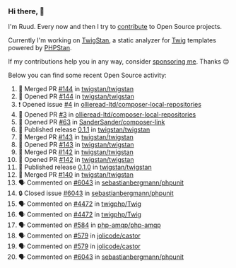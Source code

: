 ### Hi there, 👋

I'm Ruud. Every now and then I try to [contribute](https://github.com/pulls?q=+is%3Apr+author%3Aruudk+archived%3Afalse+is%3Apublic+) to Open Source projects.

Currently I'm working on [TwigStan](https://github.com/twigstan), a static analyzer for [Twig](https://twig.symfony.com/) templates powered by [PHPStan](https://phpstan.org/).

If my contributions help you in any way, consider [sponsoring me](https://github.com/sponsors/ruudk). Thanks 😊

Below you can find some recent Open Source activity:

<!--START_SECTION:activity-->
1. 🎉 Merged PR [#144](https://github.com/twigstan/twigstan/pull/144) in [twigstan/twigstan](https://github.com/twigstan/twigstan)
2. 💪 Opened PR [#144](https://github.com/twigstan/twigstan/pull/144) in [twigstan/twigstan](https://github.com/twigstan/twigstan)
3. ❗ Opened issue [#4](https://github.com/ollieread-ltd/composer-local-repositories/issues/4) in [ollieread-ltd/composer-local-repositories](https://github.com/ollieread-ltd/composer-local-repositories)
4. 💪 Opened PR [#3](https://github.com/ollieread-ltd/composer-local-repositories/pull/3) in [ollieread-ltd/composer-local-repositories](https://github.com/ollieread-ltd/composer-local-repositories)
5. 💪 Opened PR [#63](https://github.com/SanderSander/composer-link/pull/63) in [SanderSander/composer-link](https://github.com/SanderSander/composer-link)
6. 🚀 Published release [0.1.1](https://github.com/twigstan/twigstan/releases/tag/0.1.1) in [twigstan/twigstan](https://github.com/twigstan/twigstan)
7. 🎉 Merged PR [#143](https://github.com/twigstan/twigstan/pull/143) in [twigstan/twigstan](https://github.com/twigstan/twigstan)
8. 💪 Opened PR [#143](https://github.com/twigstan/twigstan/pull/143) in [twigstan/twigstan](https://github.com/twigstan/twigstan)
9. 🎉 Merged PR [#142](https://github.com/twigstan/twigstan/pull/142) in [twigstan/twigstan](https://github.com/twigstan/twigstan)
10. 💪 Opened PR [#142](https://github.com/twigstan/twigstan/pull/142) in [twigstan/twigstan](https://github.com/twigstan/twigstan)
11. 🚀 Published release [0.1.0](https://github.com/twigstan/twigstan/releases/tag/0.1.0) in [twigstan/twigstan](https://github.com/twigstan/twigstan)
12. 🎉 Merged PR [#140](https://github.com/twigstan/twigstan/pull/140) in [twigstan/twigstan](https://github.com/twigstan/twigstan)
13. 🗣 Commented on [#6043](https://github.com/sebastianbergmann/phpunit/issues/6043#issuecomment-2497674536) in [sebastianbergmann/phpunit](https://github.com/sebastianbergmann/phpunit)
14. 🔒 Closed issue [#6043](https://github.com/sebastianbergmann/phpunit/issues/6043) in [sebastianbergmann/phpunit](https://github.com/sebastianbergmann/phpunit)
15. 🗣 Commented on [#4472](https://github.com/twigphp/Twig/pull/4472#issuecomment-2497668493) in [twigphp/Twig](https://github.com/twigphp/Twig)
16. 🗣 Commented on [#4472](https://github.com/twigphp/Twig/pull/4472#issuecomment-2497647687) in [twigphp/Twig](https://github.com/twigphp/Twig)
17. 🗣 Commented on [#584](https://github.com/php-amqp/php-amqp/pull/584#issuecomment-2497511591) in [php-amqp/php-amqp](https://github.com/php-amqp/php-amqp)
18. 🗣 Commented on [#579](https://github.com/jolicode/castor/issues/579#issuecomment-2497417075) in [jolicode/castor](https://github.com/jolicode/castor)
19. 🗣 Commented on [#579](https://github.com/jolicode/castor/issues/579#issuecomment-2497410841) in [jolicode/castor](https://github.com/jolicode/castor)
20. 🗣 Commented on [#6043](https://github.com/sebastianbergmann/phpunit/issues/6043#issuecomment-2497407111) in [sebastianbergmann/phpunit](https://github.com/sebastianbergmann/phpunit)
<!--END_SECTION:activity-->
